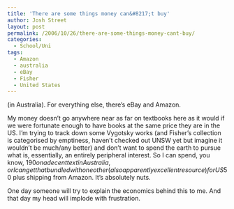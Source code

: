 ```yaml
---
title: 'There are some things money can&#8217;t buy'
author: Josh Street
layout: post
permalink: /2006/10/26/there-are-some-things-money-cant-buy/
categories:
  - School/Uni
tags:
  - Amazon
  - australia
  - eBay
  - Fisher
  - United States
---
```

(in Australia). For everything else, there&#8217;s eBay and Amazon.

My money doesn&#8217;t go anywhere near as far on textbooks here as it would if we were fortunate enough to have books at the same price they are in the US. I&#8217;m trying to track down some Vygotsky works (and Fisher&#8217;s collection is categorised by emptiness, haven&#8217;t checked out UNSW yet but imagine it wouldn&#8217;t be much/any better) and don&#8217;t want to spend the earth to pursue what is, essentially, an entirely peripheral interest. So I can spend, you know, $190 on a decent text in Australia, or I can get that bundled with one other (also apparently excellent resource) for US$50 plus shipping from Amazon. It&#8217;s absolutely nuts.

One day someone will try to explain the economics behind this to me. And that day my head will implode with frustration.